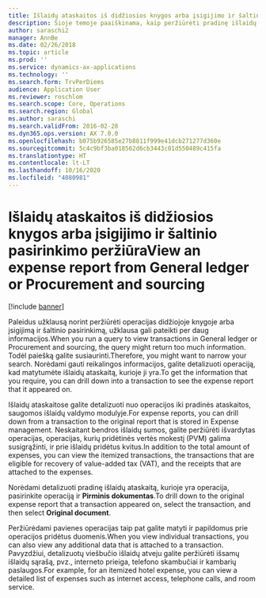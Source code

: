 ```yaml
---
title: Išlaidų ataskaitos iš didžiosios knygos arba įsigijimo ir šaltinio pasirinkimo peržiūra
description: Šioje temoje paaiškinama, kaip peržiūrėti pradinę išlaidų ataskaitą, kurioje yra operacija.
author: saraschi2
manager: AnnBe
ms.date: 02/26/2018
ms.topic: article
ms.prod: ''
ms.service: dynamics-ax-applications
ms.technology: ''
ms.search.form: TrvPerDiems
audience: Application User
ms.reviewer: roschlom
ms.search.scope: Core, Operations
ms.search.region: Global
ms.author: saraschi
ms.search.validFrom: 2016-02-28
ms.dyn365.ops.version: AX 7.0.0
ms.openlocfilehash: b075b926585e27b8811f999e41dcb271277d360e
ms.sourcegitcommit: 5c4c9bf3ba018562d6cb3443c01d550489c415fa
ms.translationtype: HT
ms.contentlocale: lt-LT
ms.lasthandoff: 10/16/2020
ms.locfileid: "4080981"
---
```

# <a name="view-an-expense-report-from-general-ledger-or-procurement-and-sourcing"></a><span data-ttu-id="5ba56-103">Išlaidų ataskaitos iš didžiosios knygos arba įsigijimo ir šaltinio pasirinkimo peržiūra</span><span class="sxs-lookup"><span data-stu-id="5ba56-103">View an expense report from General ledger or Procurement and sourcing</span></span>

[!include [banner](../includes/banner.md)]

<span data-ttu-id="5ba56-104">Paleidus užklausą norint peržiūrėti operacijas didžiojoje knygoje arba įsigijimą ir šaltinio pasirinkimą, užklausa gali pateikti per daug informacijos.</span><span class="sxs-lookup"><span data-stu-id="5ba56-104">When you run a query to view transactions in General ledger or Procurement and sourcing, the query might return too much information.</span></span> <span data-ttu-id="5ba56-105">Todėl paiešką galite susiaurinti.</span><span class="sxs-lookup"><span data-stu-id="5ba56-105">Therefore, you might want to narrow your search.</span></span> <span data-ttu-id="5ba56-106">Norėdami gauti reikalingos informacijos, galite detalizuoti operaciją, kad matytumėte išlaidų ataskaitą, kurioje ji yra.</span><span class="sxs-lookup"><span data-stu-id="5ba56-106">To get the information that you require, you can drill down into a transaction to see the expense report that it appeared on.</span></span>

<span data-ttu-id="5ba56-107">Išlaidų ataskaitose galite detalizuoti nuo operacijos iki pradinės ataskaitos, saugomos išlaidų valdymo modulyje.</span><span class="sxs-lookup"><span data-stu-id="5ba56-107">For expense reports, you can drill down from a transaction to the original report that is stored in Expense management.</span></span> <span data-ttu-id="5ba56-108">Neskaitant bendros išlaidų sumos, galite peržiūrėti išvardytas operacijas, operacijas, kurių pridėtinės vertės mokestį (PVM) galima susigrąžinti, ir prie išlaidų pridėtus kvitus.</span><span class="sxs-lookup"><span data-stu-id="5ba56-108">In addition to the total amount of expenses, you can view the itemized transactions, the transactions that are eligible for recovery of value-added tax (VAT), and the receipts that are attached to the expenses.</span></span>

<span data-ttu-id="5ba56-109">Norėdami detalizuoti pradinę išlaidų ataskaitą, kurioje yra operacija, pasirinkite operaciją ir **Pirminis dokumentas**.</span><span class="sxs-lookup"><span data-stu-id="5ba56-109">To drill down to the original expense report that a transaction appeared on, select the transaction, and then select **Original document**.</span></span>

<span data-ttu-id="5ba56-110">Peržiūrėdami pavienes operacijas taip pat galite matyti ir papildomus prie operacijos pridėtus duomenis.</span><span class="sxs-lookup"><span data-stu-id="5ba56-110">When you view individual transactions, you can also view any additional data that is attached to a transaction.</span></span> <span data-ttu-id="5ba56-111">Pavyzdžiui, detalizuotų viešbučio išlaidų atveju galite peržiūrėti išsamų išlaidų sąrašą, pvz., interneto prieiga, telefono skambučiai ir kambarių paslaugos.</span><span class="sxs-lookup"><span data-stu-id="5ba56-111">For example, for an itemized hotel expense, you can view a detailed list of expenses such as internet access, telephone calls, and room service.</span></span>
